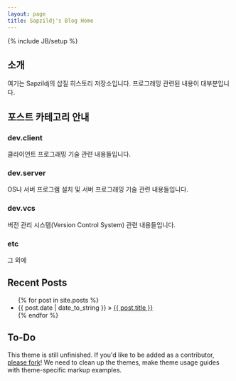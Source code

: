 ```yaml
---
layout: page
title: Sapzildj's Blog Home
---
```

{% include JB/setup %}

## 소개
여기는 Sapzildj의 삽질 히스토리 저장소입니다.
프로그래밍 관련된 내용이 대부분입니다.

## 포스트 카테고리 안내

### dev.client
클라이언트 프로그래밍 기술 관련 내용들입니다.

### dev.server
OS나 서버 프로그램 설치 및 서버 프로그래밍 기술 관련 내용들입니다.

### dev.vcs
버전 관리 시스템(Version Control System) 관련 내용들입니다.

### etc
그 외에
    
## Recent Posts

<ul class="posts">
  {% for post in site.posts %}
    <li><span>{{ post.date | date_to_string }}</span> &raquo; <a href="{{ BASE_PATH }}{{ post.url }}">{{ post.title }}</a></li>
  {% endfor %}
</ul>

## To-Do

This theme is still unfinished. If you'd like to be added as a contributor, [please fork](http://github.com/plusjade/jekyll-bootstrap)!
We need to clean up the themes, make theme usage guides with theme-specific markup examples.


